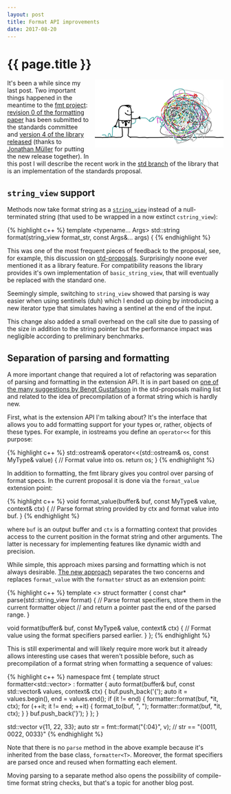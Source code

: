 ```yaml
---
layout: post
title: Format API improvements
date: 2017-08-20
---
```


{{ page.title }}
================

<div class="separator" style="clear:right; float:right; margin-left:1em; margin-bottom:1em">
  <img border="0" src="/img/untangle.jpg" width="300"
       title="Untangling the API">
</div>

It's been a while since my last post. Two important things happened
in the meantime to the [fmt project](https://github.com/fmtlib/fmt):
[revision 0 of the formatting paper](
http://www.open-std.org/jtc1/sc22/wg21/docs/papers/2017/p0645r0.html)
has been submitted to the standards committee and [version 4 of the library
released](https://github.com/fmtlib/fmt/releases/tag/4.0.0) (thanks to
[Jonathan Müller](https://github.com/foonathan) for putting the new release
together). In this post I will describe the recent work in the
[std branch](https://github.com/fmtlib/fmt/tree/std) of the library that is an
implementation of the standards proposal.

`string_view` support
---------------------

Methods now take format string as a [`string_view`](http://en.cppreference.com/w/cpp/string/basic_string_view)
instead of a null-terminated string (that used to be wrapped in a now extinct
`cstring_view`):

{% highlight c++ %}
template <typename... Args>
std::string format(string_view format_str, const Args&... args) {
{% endhighlight %}

This was one of the most frequent pieces of feedback to the proposal, see, for
example, this discussion on [std-proposals](
https://groups.google.com/a/isocpp.org/d/msg/std-proposals/4wOU-1_3D0A/hivSTcSaCAAJ).
Surprisingly noone ever mentioned it as a library feature. For compatibility
reasons the library provides it's own implementation of `basic_string_view`,
that will eventually be replaced with the standard one.

Seemingly simple, switching to `string_view` showed that parsing is way easier
when using sentinels (duh) which I ended up doing by introducing a new iterator
type that simulates having a sentinel at the end of the input.

This change also added a small overhead on the call site due to passing of the
size in addition to the string pointer but the performance impact was
negligible according to preliminary benchmarks.

Separation of parsing and formatting
------------------------------------

A more important change that required a lot of refactoring was separation of
parsing and formatting in the extension API. It is in part based on
[one of the many suggestions by Bengt Gustafsson](
https://groups.google.com/a/isocpp.org/d/msg/std-proposals/4wOU-1_3D0A/xiNQSmO1CAAJ)
in the std-proposals mailing list and related to the idea of precompilation of a
format string which is hardly new.

First, what is the extension API I'm talking about? It's the interface that
allows you to add formatting support for your types or, rather, objects of these
types. For example, in iostreams you define an `operator<<` for this purpose:

{% highlight c++ %}
std::ostream& operator<<(std::ostream& os, const MyType& value) {
  // Format value into os.
  return os;
}
{% endhighlight %}

In addition to formatting, the fmt library gives you control over parsing of
format specs. In the current proposal it is done via the `format_value`
extension point:

{% highlight c++ %}
void format_value(buffer& buf, const MyType& value, context& ctx) {
  // Parse format string provided by ctx and format value into buf.
}
{% endhighlight %}

where `buf` is an output buffer and `ctx` is a formatting context that provides
access to the current position in the format string and other arguments. The
latter is necessary for implementing features like dynamic width and precision.

While simple, this approach mixes parsing and formatting which is not always
desirable. [The new approach](
https://github.com/fmtlib/fmt/commit/5e0562ab51f1d5fd75ed7e38aa47524bb23b4df4)
separates the two concerns and replaces `format_value` with the `formatter`
struct as an extension point:

{% highlight c++ %}
template <>
struct formatter<MyType> {
  const char* parse(std::string_view format) {
    // Parse format specifiers, store them in the current formatter object
    // and return a pointer past the end of the parsed range.
  }

  void format(buffer& buf, const MyType& value, context& ctx) {
    // Format value using the format specifiers parsed earlier.
  }
};
{% endhighlight %}

This is still experimental and will likely require more work but it already
allows interesting use cases that weren't possible before, such as
precompilation of a format string when formatting a sequence of values:

{% highlight c++ %}
namespace fmt {
template <typename T>
struct formatter<std::vector<T>> : formatter<T> {
  auto format(buffer& buf, const std::vector<T>& values, context& ctx) {
    buf.push_back('{');
    auto it = values.begin(), end = values.end();
    if (it != end) {
      formatter<T>::format(buf, *it, ctx);
      for (++it; it != end; ++it) {
        format_to(buf, ", ");
        formatter<T>::format(buf, *it, ctx);
      }
    }
    buf.push_back('}');
  }
};
}

std::vector<int> v{11, 22, 33};
auto str = fmt::format("{:04}", v);
// str == "{0011, 0022, 0033}"
{% endhighlight %}

Note that there is no `parse` method in the above example because it's inherited
from the base class, `formatter<T>`. Moreover, the format specifiers are parsed
once and reused when formatting each element.

Moving parsing to a separate method also opens the possibility of compile-time
format string checks, but that's a topic for another blog post.
